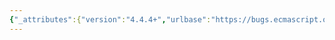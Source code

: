 ```yaml
---
{"_attributes":{"version":"4.4.4+","urlbase":"https://bugs.ecmascript.org/","maintainer":"dherman@mozilla.com"},"bug":{"bug_id":4352,"creation_ts":"2015-05-01 14:33:00 -0700","short_desc":"Annex E: Changed evaluation order in for-in statement","delta_ts":"2015-10-02 13:14:04 -0700","product":"Draft for 6th Edition","component":"technical issue","version":"Rev 38: April 14, 2015 Final Draft","rep_platform":"All","op_sys":"All","bug_status":"RESOLVED","resolution":"FIXED","priority":"Normal","bug_severity":"normal","everconfirmed":true,"reporter":{"uid":"andrebargull","name":"André Bargull"},"assigned_to":{"uid":"allen","name":"Allen Wirfs-Brock"},"long_desc":[{"commentid":14371,"comment_count":0,"who":{"uid":"andrebargull","name":"André Bargull"},"bug_when":"2015-05-01 14:33:20 -0700","thetext":"Annex E does not cover the changed lhs evaluation order in for-in statements.\n\nES5: Prints \"in loop\"\nES6: Does not print \"in loop\"\n\n---\nvar o = {a: 0};\nvar p = {\n  get q() {\n   delete o.a;\n   return {};\n  }\n};\nfor (p.q.v in o) {\n  print(\"in loop\");\n}\n---"},{"commentid":14428,"comment_count":1,"who":{"uid":"allen","name":"Allen Wirfs-Brock"},"bug_when":"2015-05-20 09:43:34 -0700","thetext":"I think this is a legacy compatibility bug that needs to be corrected and for consistency for-of also needs to work that same way.\n\nThis basically means that in 13.7.5.13 that steps 5.c-g need to move to the top of the loop."},{"commentid":14447,"comment_count":2,"who":{"uid":"allen","name":"Allen Wirfs-Brock"},"bug_when":"2015-05-25 10:18:52 -0700","thetext":"fixed in rev39 publication draft"},{"commentid":14453,"comment_count":3,"who":{"uid":"andrebargull","name":"André Bargull"},"bug_when":"2015-05-26 09:54:46 -0700","thetext":"Was the implicit try-finally scope also changed to the rev29 bounds? Errors in rev38, 13.7.5.13 ForIn/OfBodyEvaluation steps 5.a-b don't call IteratorClose; in rev29 an error in those steps did call IteratorClose. \n\nSimple example for the rev38 behaviour:\n\njs> function* g(){try { yield } finally { print(\"finally!\") }}\njs> for (null[0] of g());\nuncaught exception: TypeError: cannot convert \"null\" or \"undefined\" to object\n        at  (typein:2)\njs> for ({set prop(_){throw null}}.prop of g());\nfinally!\nuncaught exception: null\n        at set prop (typein:3)\n        at  (typein:3)\n\n\nIn rev29, the first for-of loop also calls IteratorClose before re-throwing the TypeError."},{"commentid":14455,"comment_count":4,"who":{"uid":"allen","name":"Allen Wirfs-Brock"},"bug_when":"2015-05-26 11:12:44 -0700","thetext":"(In reply to André Bargull from comment #3)\n> Was the implicit try-finally scope also changed to the rev29 bounds? Errors\n> in rev38, 13.7.5.13 ForIn/OfBodyEvaluation steps 5.a-b don't call\n> IteratorClose; in rev29 an error in those steps did call IteratorClose. \n> \nYes"}]}}
---
```

